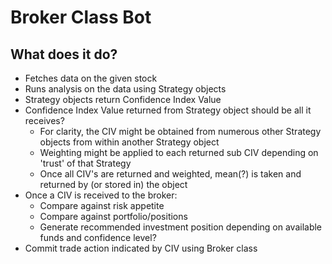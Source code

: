 # Broker Class Bot

## What does it do?
- Fetches data on the given stock
- Runs analysis on the data using Strategy objects
- Strategy objects return Confidence Index Value
- Confidence Index Value returned from Strategy object should be all it receives?
    - For clarity, the CIV might be obtained from numerous other Strategy objects from within another Strategy object
    - Weighting might be applied to each returned sub CIV depending on 'trust' of that Strategy
    - Once all CIV's are returned and weighted, mean(?) is taken and returned by (or stored in) the object
- Once a CIV is received to the broker:
    - Compare against risk appetite
    - Compare against portfolio/positions
    - Generate recommended investment position depending on available funds and confidence level?
- Commit trade action indicated by CIV using Broker class